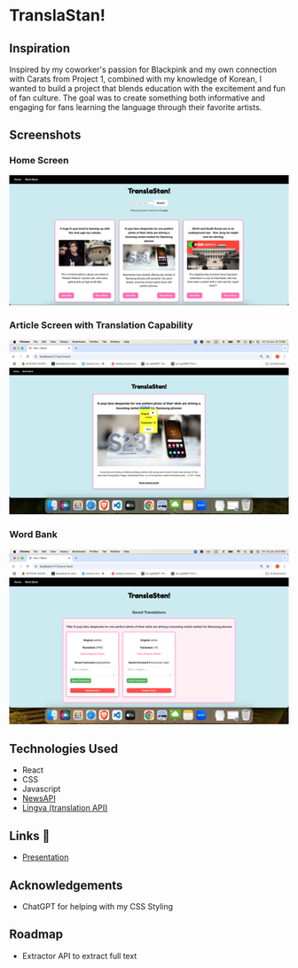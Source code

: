 # TranslaStan!


## Inspiration 
Inspired by my coworker's passion for Blackpink and my own connection with Carats from Project 1, combined with my knowledge of Korean, I wanted to build a project that blends education with the excitement and fun of fan culture. The goal was to create something both informative and engaging for fans learning the language through their favorite artists.

## Screenshots

### Home Screen
![Home Screen](images/Home.png)

### Article Screen with Translation Capability

![Article View](images/Translation.png)


### Word Bank 
![Word Bank](images/WordBank.png)


## Technologies Used
- React
- CSS
- Javascript
- [NewsAPI](https://newsapi.org/)
- [Lingva (translation API)](https://lingva.ml/)

## Links 🔗

- [Presentation](https://www.canva.com/design/DAGp9Ge5w1E/IDCOfqH21V8hDKDo-oSNDA/edit)


## Acknowledgements
- ChatGPT for helping with my CSS Styling


## Roadmap
- Extractor API to extract full text









